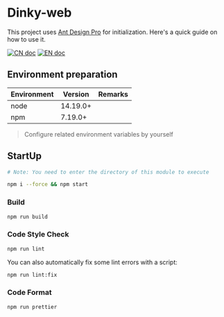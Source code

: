 # Dinky-web

This project uses [Ant Design Pro](https://pro.ant.design) for initialization. Here's a quick guide on how to use it.

[![CN doc](https://img.shields.io/badge/文档-中文版-blue.svg)](README_zh_CN.md) [![EN doc](https://img.shields.io/badge/document-English-blue.svg)](README.md)

## Environment preparation

| Environment | Version  | Remarks |
| ----------- | -------- | ------- |
| node        | 14.19.0+ |         |
| npm         | 7.19.0+  |         |

> Configure related environment variables by yourself

## StartUp

```bash
# Note: You need to enter the directory of this module to execute

npm i --force && npm start
```

### Build

```bash
npm run build
```

### Code Style Check

```bash
npm run lint
```

You can also automatically fix some lint errors with a script:

```bash
npm run lint:fix
```

### Code Format

```bash
npm run prettier
```
